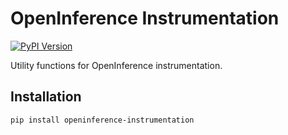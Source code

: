 # OpenInference Instrumentation
[![PyPI Version](https://img.shields.io/pypi/v/openinference-instrumentation-mistralai.svg)](https://pypi.python.org/pypi/openinference-instrumentation-mistralai) 

Utility functions for OpenInference instrumentation.

## Installation

```shell
pip install openinference-instrumentation
```
